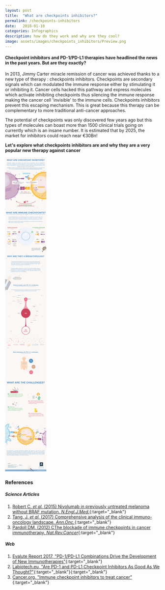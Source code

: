 ```yaml
---
layout: post 
title:  "What are checkpoints inhibitors?"
permalink: /checkpoints-inhibitors
date:   2018-01-10
categories: Infographics
description: how do they work and why are they cool?
image: assets/images/checkpoints_inhibitors/Preview.png
---
```


#### Checkpoint inhibitors and PD-1/PD-L1 therapies have headlined the news in the past years. But are they exactly?

In 2013, Jimmy Carter miracle remission of cancer was achieved thanks to a new type of therapy : checkpoints inhibitors. Checkpoints are secondary signals which can modulated the immune response either by stimulating it or inhibiting it. Cancer cells hacked this pathway and express molecules which activate inhibiting checkpoints thus silencing the immune response making the cancer cell 'invisible' to the immune cells. Checkpoints inhibitors prevent this escaping mechanism. This is great because this therapy can be complementary to more traditional anti-cancer approaches.

The potential of checkpoints was only discovered few years ago but this types of molecules can boast more than 1500 clinical trials going on currently which is an insane number. It is estimated that by 2025, the market for inhibitors could reach near €30Bn!

**Let's explore what checkpoints inhibitors are and why they are a very popular new therapy against cancer**


![My helpful checkpoint inhibitor infographic](assets/images/checkpoints_inhibitors/171220_Checkpoint_150p.png)

### References


##### Science Articles
1. [Robert C. _et al._ (2015) Nivolumab in previously untreated melanoma without BRAF mutation. _N.Engl.J.Med._](http://www.ncbi.nlm.nih.gov/pubmed/?term=25399552){:target="_blank"}
2. [Tang, J. _et al._ (2017) Comprehensive analysis of the clinical immuno-oncology landscape. _Ann.Onc._](https://www.ncbi.nlm.nih.gov/pubmed/?term=29228097){:target="_blank"}
2. [Pardoll DM. (2012) CThe blockade of immune checkpoints in cancer immunotherapy. _Nat.Rev.Cancer_](https://www.ncbi.nlm.nih.gov/pubmed/?term=22437870){:target="_blank"}

##### Web
1. [Evalute Report 2017, "PD-1/PD-L1 Combinations Drive the Development of New Immunotherapies"](http://www.evaluategroup.com/public/reports/EPVantage-PD1-PDL1-Combination-Therapies-2015.aspx){:target="_blank"}
1. [Labiotech.eu, "Are PD-1 and PD-L1 Checkpoint Inhibitors As Good As We Thought?"](https://labiotech.eu/pd-1-pd-l1-checkpoint-inhibitors/){:target="_blank"}{:target="_blank"}
1. [Cancer.org, "Immune checkpoint inhibitors to treat cancer"](https://www.cancer.org/treatment/treatments-and-side-effects/treatment-types/immunotherapy/immune-checkpoint-inhibitors.html){:target="_blank"}


